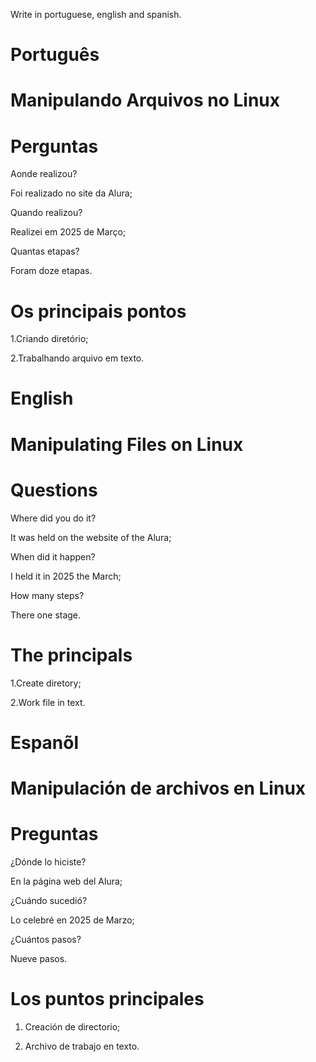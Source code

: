 Write in portuguese, english and spanish.

# Português 

# Manipulando Arquivos no Linux


# Perguntas

Aonde realizou?

Foi realizado no site da Alura;

Quando realizou?

Realizei em 2025 de Março;

Quantas etapas?

Foram doze etapas.

# Os principais pontos

1.Criando diretório;

2.Trabalhando arquivo em texto.



# English

# Manipulating Files on Linux

# Questions

Where did you do it?

It was held on the website of the Alura;

When did it happen?

I held it in 2025 the March;

How many steps?

There one stage.

# The principals

1.Create diretory;

2.Work file in text.


# Espanõl

# Manipulación de archivos en Linux

# Preguntas

¿Dónde lo hiciste?

En la página web del Alura;

¿Cuándo sucedió?

Lo celebré en 2025 de Marzo;

¿Cuántos pasos?

Nueve pasos.

# Los puntos principales

1. Creación de directorio;

2. Archivo de trabajo en texto.

